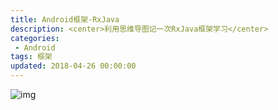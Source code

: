 ```yaml
---
title: Android框架-RxJava
description: <center>利用思维导图记一次RxJava框架学习</center>
categories:
 - Android
tags: 框架
updated: 2018-04-26 00:00:00
---
```


![img](https://upload-images.jianshu.io/upload_images/8154981-5b3823364649a681.png)

